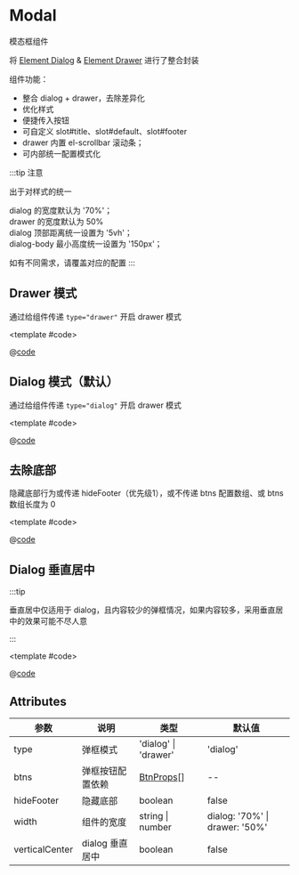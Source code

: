 # Modal

模态框组件

将 [Element Dialog](https://element-plus.gitee.io/zh-CN/component/dialog.html) & [Element Drawer](https://element-plus.gitee.io/zh-CN/component/drawer.html) 进行了整合封装

组件功能：

* 整合 dialog + drawer，去除差异化
* 优化样式
* 便捷传入按钮
* 可自定义 slot#title、slot#default、slot#footer
* drawer 内置 el-scrollbar 滚动条；
* 可内部统一配置模式化

:::tip 注意

出于对样式的统一

dialog 的宽度默认为 '70%'；<br/>
drawer 的宽度默认为 50% <br/>
dialog 顶部距离统一设置为 '5vh'；<br/>
dialog-body 最小高度统一设置为 '150px'；<br/>

如有不同需求，请覆盖对应的配置
:::

## Drawer 模式

通过给组件传递 `type="drawer"` 开启 drawer 模式

<demo-block>

<Modal-demo1 />

<template #code>

@[code](@demoroot/Modal/demo1.vue)

</template>

</demo-block>

## Dialog 模式（默认）

通过给组件传递 `type="dialog"` 开启 drawer 模式

<demo-block>

<Modal-demo2 />

<template #code>

@[code](@demoroot/Modal/demo2.vue)

</template>

</demo-block>

## 去除底部

隐藏底部行为或传递 hideFooter（优先级1），或不传递 btns 配置数组、或 btns 数组长度为 0

<demo-block>

<Modal-demo3 />

<template #code>

@[code](@demoroot/Modal/demo3.vue)

</template>

</demo-block>

## Dialog 垂直居中

:::tip

垂直居中仅适用于 dialog，且内容较少的弹框情况，如果内容较多，采用垂直居中的效果可能不尽人意

:::

<demo-block>

<Modal-verticalCenter />

<template #code>

@[code](@demoroot/Modal/verticalCenter.vue)

</template>

</demo-block>

## Attributes

参数|说明|类型|默认值
-----|-----|-----|-----
type | 弹框模式 | 'dialog' \| 'drawer' | 'dialog'
btns | 弹框按钮配置依赖 | [BtnProps](./ButtonGroup.md)[] | --
hideFooter | 隐藏底部 | boolean | false
width | 组件的宽度 | string \| number | dialog: '70%' \| drawer: '50%'
verticalCenter | dialog 垂直居中 | boolean | false
